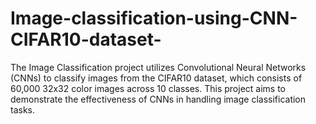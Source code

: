 # Image-classification-using-CNN-CIFAR10-dataset-
The Image Classification project utilizes Convolutional Neural Networks (CNNs) to classify images from the CIFAR10 dataset, which consists of 60,000 32x32 color images across 10 classes. This project aims to demonstrate the effectiveness of CNNs in handling image classification tasks.
